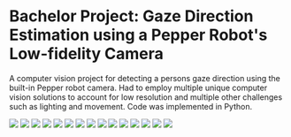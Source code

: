 # Bachelor Project: Gaze Direction Estimation using a Pepper Robot's Low-fidelity Camera
A computer vision project for detecting a persons gaze direction using the built-in Pepper robot camera. Had to employ multiple unique computer vision solutions to account for low resolution and multiple other challenges such as lighting and movement. Code was implemented in Python. 

![](/report_images/0001.jpg)
![](/report_images/0002.jpg)
![](/report_images/0003.jpg)
![](/report_images/0004.jpg)
![](/report_images/0005.jpg)
![](/report_images/0006.jpg)
![](/report_images/0007.jpg)
![](/report_images/0008.jpg)
![](/report_images/0009.jpg)
![](/report_images/0010.jpg)
![](/report_images/0011.jpg)
![](/report_images/0012.jpg)
![](/report_images/0013.jpg)
![](/report_images/0014.jpg)
![](/report_images/0015.jpg)

